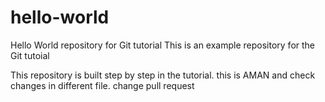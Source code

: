 # hello-world
Hello World repository for Git tutorial
This is an example repository for the Git tutoial 

This repository is built step by step in the tutorial.
this is AMAN and check changes in different file.
change pull request
